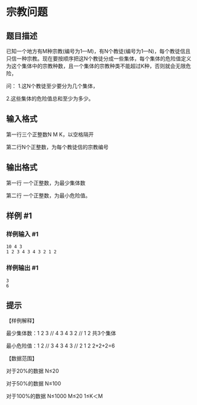 # 宗教问题

## 题目描述

已知一个地方有M种宗教(编号为1—M)，有N个教徒(编号为1—N)，每个教徒信且只信一种宗教。现在要按顺序把这N个教徒分成一些集体，每个集体的危险值定义为这个集体中的宗教种数，且一个集体的宗教种类不能超过K种，否则就会无限危险，

问：
1.这N个教徒至少要分为几个集体，

2.这些集体的危险值总和至少为多少。


## 输入格式

第一行三个正整数N  M  K，以空格隔开

第二行N个正整数，为每个教徒信的宗教编号


## 输出格式

第一行 一个正整数，为最少集体数

第二行 一个正整数，为最小危险值。


## 样例 #1

### 样例输入 #1
```
10 4 3
1 2 3 4 3 4 3 2 1 2
```

### 样例输出 #1

```
3
6
```

## 提示

【样例解释】

最少集体数：1  2  3 // 4  3  4  3  2 // 1  2  共3个集体

最小危险值：1  2 // 3  4  3  4  3 // 2  1  2   2+2+2=6


【数据范围】

对于20%的数据  N≤20

对于50%的数据  N≤100

对于100%的数据  N≤1000  M≤20  1≤K＜M

